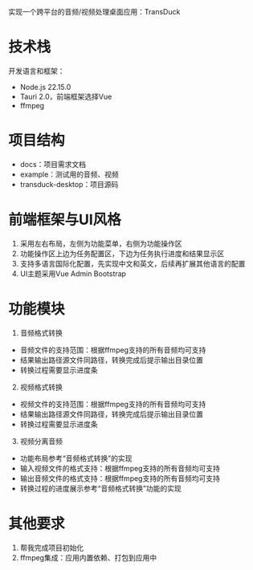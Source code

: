 实现一个跨平台的音频/视频处理桌面应用：TransDuck

# 技术栈

开发语言和框架：

- Node.js 22.15.0
- Tauri 2.0，前端框架选择Vue
- ffmpeg 

# 项目结构

- docs：项目需求文档
- example：测试用的音频、视频
- transduck-desktop：项目源码

# 前端框架与UI风格

1. 采用左右布局，左侧为功能菜单，右侧为功能操作区
3. 功能操作区上边为任务配置区，下边为任务执行进度和结果显示区
3. 支持多语言国际化配置，先实现中文和英文，后续再扩展其他语言的配置
4. UI主题采用Vue Admin Bootstrap

# 功能模块

1. 音频格式转换

- 音频文件的支持范围：根据ffmpeg支持的所有音频均可支持
- 结果输出路径源文件同路径，转换完成后提示输出目录位置
- 转换过程需要显示进度条

2. 视频格式转换

- 视频文件的支持范围：根据ffmpeg支持的所有音频均可支持
- 结果输出路径源文件同路径，转换完成后提示输出目录位置
- 转换过程需要显示进度条

3. 视频分离音频

- 功能布局参考“音频格式转换”的实现
- 输入视频文件的格式支持：根据ffmpeg支持的所有音频均可支持
- 输出音频文件的格式支持：根据ffmpeg支持的所有音频均可支持
- 转换过程的进度展示参考“音频格式转换”功能的实现

# 其他要求

1. 帮我完成项目初始化
2. ffmpeg集成：应用内置依赖、打包到应用中
